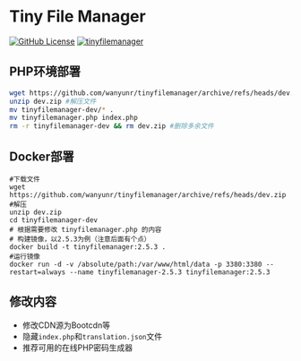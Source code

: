 # Tiny File Manager
[![GitHub License](https://img.shields.io/github/license/prasathmani/tinyfilemanager.svg?style=flat-square)](https://github.com/wanyunr/tinyfilemanager/blob/master/LICENSE) [![tinyfilemanager](https://img.shields.io/badge/tinyfilemanager-Powered-green)](https://github.com/prasathmani/tinyfilemanager)

## PHP环境部署

```bash
wget https://github.com/wanyunr/tinyfilemanager/archive/refs/heads/dev.zip  # 下载文件到网站根目录
unzip dev.zip #解压文件
mv tinyfilemanager-dev/* .
mv tinyfilemanager.php index.php
rm -r tinyfilemanager-dev && rm dev.zip #删除多余文件
```

## Docker部署

```
#下载文件
wget https://github.com/wanyunr/tinyfilemanager/archive/refs/heads/dev.zip
#解压
unzip dev.zip
cd tinyfilemanager-dev
# 根据需要修改 tinyfilemanager.php 的内容
# 构建镜像，以2.5.3为例（注意后面有个点）
docker build -t tinyfilemanager:2.5.3 . 
#运行镜像
docker run -d -v /absolute/path:/var/www/html/data -p 3380:3380 --restart=always --name tinyfilemanager-2.5.3 tinyfilemanager:2.5.3
```


## 修改内容

- 修改CDN源为Bootcdn等
- 隐藏`index.php`和`translation.json`文件
- 推荐可用的在线PHP密码生成器

